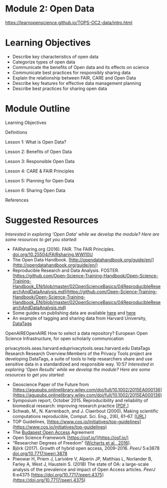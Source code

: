  
# Module 2: Open Data
https://learnopenscience.github.io/TOPS-OC2-data/intro.html

# Learning Objectives
* Describe key characteristics of open data
* Categorize types of open data
* Communicate the benefits of Open data and its effects on science
* Communicate best practices for responsibly sharing data
* Explain the relationship between FAIR, CARE and Open Data
* Describe key features for effective data management planning
* Describe best practices for sharing open data
 
# Module Outline
 
Learning Objectives

Definitions

Lesson 1: What is Open Data?

Lesson 2: Benefits of Open Data

Lesson 3: Responsible Open Data

Lesson 4: CARE & FAIR Principles

Lesson 5: Planning for Open Data

Lesson 6: Sharing Open Data

References
 
# Suggested Resources
*Interested in exploring ‘Open Data’ while we develop the module? Here are some resources to get you started:*
* FAIRsharing.org (2016). FAIR. The FAIR Principles. [doi.org/10.25504/FAIRsharing.WWI10U](https://fairsharing.org/FAIRsharing.WWI10U)
* The Open Data Handbook. [http://opendatahandbook.org/guide/en/](http://opendatahandbook.org/guide/en/)
* Reproducible Research and Data Analysis. FOSTER. [https://github.com/Open-Science-Training-Handbook/Open-Science-Training-Handbook_EN/blob/master/02OpenScienceBasics/04ReproducibleResearchAndDataAnalysis.md](https://github.com/Open-Science-Training-Handbook/Open-Science-Training-Handbook_EN/blob/master/02OpenScienceBasics/04ReproducibleResearchAndDataAnalysis.md)
* Some guides on publishing data are available [here](https://www.cessda.eu/Training/Training-Resources/Library/Data-Management-Expert-Guide/6.-Archive-Publish/Data-publishing-routes) and [here](https://www.openaire.eu/opendatapilot-repository-guide)
* An example of tagging and sharing data from Harvard University,[ DataTags](https://privacytools.seas.harvard.edu/datatags)

OpenAIREOpenAIRE
How to select a data repository?
European Open Science Infrastructure, for open scholarly communication

privacytools.seas.harvard.eduprivacytools.seas.harvard.edu
DataTags Research
 Research Overview:Members of the Privacy Tools project are developing DataTags, a suite of tools to help researchers share and use sensitive data in a standardized and responsible way.
10:57
*Interested in exploring ‘Open Results’ while we develop the module? Here are some resources to get you started:*
* Geoscience Paper of the Future from [https://agupubs.onlinelibrary.wiley.com/doi/full/10.1002/2015EA000136](https://agupubs.onlinelibrary.wiley.com/doi/full/10.1002/2015EA000136)
* Symposium report, October 2015. Reproducibility and reliability of biomedical research: improving research practice [[PDF.](https://acmedsci.ac.uk/viewFile/56314e40aac61.pdf)]
* Schwab, M., N. Karrenbach, and J. Claerbout (2000), Making scientific computations reproducible, Comput. Sci. Eng., 2(6), 61–67. [[URL](http://sep.stanford.edu/lib/exe/fetch.php?id=sep%3Aresearch%3Areproducible&cache=cache&media=sep:research:reproducible:cip.pdf)]
* TOP Guidelines, [https://www.cos.io/initiatives/top-guidelines](https://www.cos.io/initiatives/top-guidelines)
* The [Budapest Open Access](http://www.budapestopenaccessinitiative.org/read) Agreement
* Open Science Framework [https://osf.io/](https://osf.io/)
* “Researcher Degrees of Freedom” ([Wicherts et al., 2016](https://doi.org/10/gc5sjn)).
* Björk (2017). Growth of hybrid open access, 2009–2016. _PeerJ_ 5:e3878 [doi.org/10.7717/peerj.3878](https://doi.org/10.7717/peerj.3878)
* Piwowar H, Priem J, Larivière V, Alperin JP, Matthias L, Norlander B, Farley A, West J, Haustein S. (2018) The state of OA: a large-scale analysis of the prevalence and impact of Open Access articles. _PeerJ_ 6:e4375 [https://doi.org/10.7717/peerj.4375](https://doi.org/10.7717/peerj.4375)
 
